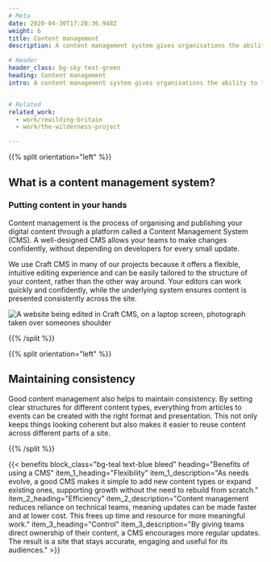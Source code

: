 ```yaml
---
# Meta
date: 2020-04-30T17:28:36.948Z
weight: 6
title: Content management
description: A content management system gives organisations the ability to take control of their digital content. It provides the tools to keep your website fresh and relevant without the huge overhead.

# Header
header_class: bg-sky text-green
heading: Content management
intro: A content management system gives organisations the ability to take control of their digital content. It provides the tools to keep your website fresh and relevant without the huge overhead.


# Related
related_work:
  - work/rewilding-britain
  - work/the-wilderness-project

---
```



<div class="section--lg">

{{% split orientation="left" %}}

  ## What is a content management system?
  
  ### Putting content in your hands

  Content management is the process of organising and publishing your digital content through a  platform called a Content Management System (CMS). A well-designed CMS allows your teams to make changes confidently, without depending on developers for every small update.

  We use Craft CMS in many of our projects because it offers a flexible, intuitive editing experience and can be easily tailored to the structure of your content, rather than the other way around. Your editors can work quickly and confidently, while the underlying system ensures content is presented consistently across the site.

  ![A website being edited in Craft CMS, on a laptop screen, photograph taken over someones shoulder](https://madebykind.imgix.net/rwb-cms.jpg)

{{% /split %}}

{{% split orientation="left" %}}

## Maintaining consistency

Good content management also helps to maintain consistency. By setting clear structures for different content types, everything from articles to events can be created with the right format and presentation. This not only keeps things looking coherent but also makes it easier to reuse content across different parts of a site.

{{% /split %}}

</div>

{{< benefits
  block_class="bg-teal text-blue bleed"
  heading="Benefits of using a CMS"
  item_1_heading="Flexibility"
  item_1_description="As needs evolve, a good CMS makes it simple to add new content types or expand existing ones, supporting growth without the need to rebuild from scratch."
  item_2_heading="Efficiency"
  item_2_description="Content management reduces reliance on technical teams, meaning updates can be made faster and at lower cost. This frees up time and resource for more meaningful work."
  item_3_heading="Control"
  item_3_description="By giving teams direct ownership of their content, a CMS encourages more regular updates. The result is a site that stays accurate, engaging and useful for its audiences." >}}

